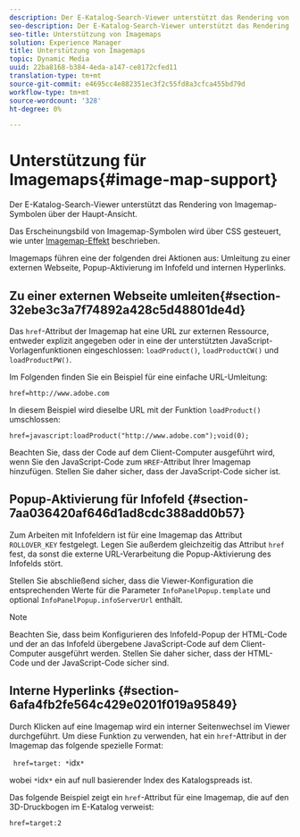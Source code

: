 ```yaml
---
description: Der E-Katalog-Search-Viewer unterstützt das Rendering von Imagemap-Symbolen über der Haupt-Ansicht.
seo-description: Der E-Katalog-Search-Viewer unterstützt das Rendering von Imagemap-Symbolen über der Haupt-Ansicht.
seo-title: Unterstützung von Imagemaps
solution: Experience Manager
title: Unterstützung von Imagemaps
topic: Dynamic Media
uuid: 22ba8168-b384-4eda-a147-ce8172cfed11
translation-type: tm+mt
source-git-commit: e4695cc4e882351ec3f2c55fd8a3cfca455bd79d
workflow-type: tm+mt
source-wordcount: '328'
ht-degree: 0%

---
```



# Unterstützung für Imagemaps{#image-map-support}

Der E-Katalog-Search-Viewer unterstützt das Rendering von Imagemap-Symbolen über der Haupt-Ansicht.

Das Erscheinungsbild von Imagemap-Symbolen wird über CSS gesteuert, wie unter [Imagemap-Effekt](../../c-html5-s7-aem-asset-viewers/c-html5-20-ecatalog-viewer-about/c-html5-20-ecatalog-viewer-customizingviewer/r-html5-ecatalog-viewer-20-customize-imagemapeffect.md#reference-261df27d1ed145c882b26b88e33a0289) beschrieben.

Imagemaps führen eine der folgenden drei Aktionen aus: Umleitung zu einer externen Webseite, Popup-Aktivierung im Infofeld und internen Hyperlinks.

## Zu einer externen Webseite umleiten{#section-32ebe3c3a7f74892a428c5d48801de4d}

Das `href`-Attribut der Imagemap hat eine URL zur externen Ressource, entweder explizit angegeben oder in eine der unterstützten JavaScript-Vorlagenfunktionen eingeschlossen: `loadProduct()`, `loadProductCW()` und `loadProductPW()`.

Im Folgenden finden Sie ein Beispiel für eine einfache URL-Umleitung:

`href=http://www.adobe.com`

In diesem Beispiel wird dieselbe URL mit der Funktion `loadProduct()` umschlossen:

`href=javascript:loadProduct("http://www.adobe.com");void(0);`

Beachten Sie, dass der Code auf dem Client-Computer ausgeführt wird, wenn Sie den JavaScript-Code zum `HREF`-Attribut Ihrer Imagemap hinzufügen. Stellen Sie daher sicher, dass der JavaScript-Code sicher ist.

## Popup-Aktivierung für Infofeld {#section-7aa036420af646d1ad8cdc388add0b57}

Zum Arbeiten mit Infofeldern ist für eine Imagemap das Attribut `ROLLOVER_KEY` festgelegt. Legen Sie außerdem gleichzeitig das Attribut `href` fest, da sonst die externe URL-Verarbeitung die Popup-Aktivierung des Infofelds stört.

Stellen Sie abschließend sicher, dass die Viewer-Konfiguration die entsprechenden Werte für die Parameter `InfoPanelPopup.template` und optional `InfoPanelPopup.infoServerUrl` enthält.

>[!NOTE]
>
>Beachten Sie, dass beim Konfigurieren des Infofeld-Popup der HTML-Code und der an das Infofeld übergebene JavaScript-Code auf dem Client-Computer ausgeführt werden. Stellen Sie daher sicher, dass der HTML-Code und der JavaScript-Code sicher sind.

## Interne Hyperlinks {#section-6afa4fb2fe564c429e0201f019a95849}

Durch Klicken auf eine Imagemap wird ein interner Seitenwechsel im Viewer durchgeführt. Um diese Funktion zu verwenden, hat ein `href`-Attribut in der Imagemap das folgende spezielle Format:

` href=target: *`idx`*`

wobei `*`idx`*` ein auf null basierender Index des Katalogspreads ist.

Das folgende Beispiel zeigt ein `href`-Attribut für eine Imagemap, die auf den 3D-Druckbogen im E-Katalog verweist:

`href=target:2`
